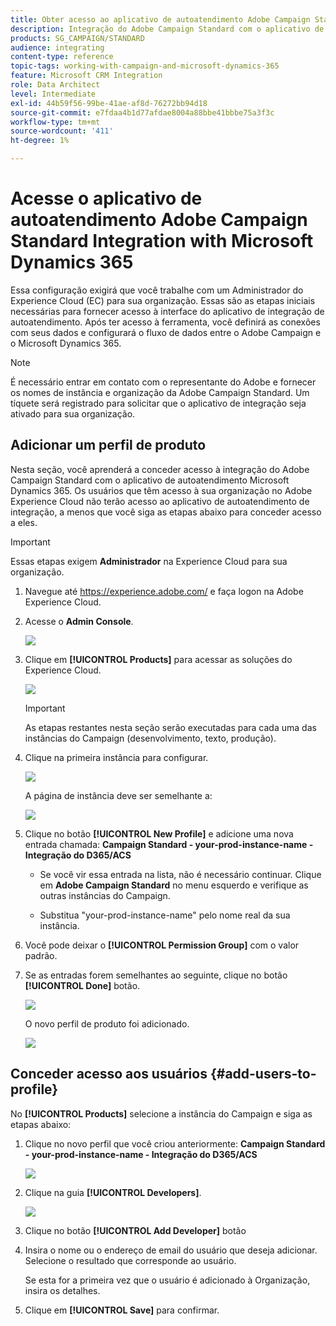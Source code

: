```yaml
---
title: Obter acesso ao aplicativo de autoatendimento Adobe Campaign Standard Integration with Dynamics 365
description: Integração do Adobe Campaign Standard com o aplicativo de autoatendimento do Dynamics 365
products: SG_CAMPAIGN/STANDARD
audience: integrating
content-type: reference
topic-tags: working-with-campaign-and-microsoft-dynamics-365
feature: Microsoft CRM Integration
role: Data Architect
level: Intermediate
exl-id: 44b59f56-99be-41ae-af8d-76272bb94d18
source-git-commit: e7fdaa4b1d77afdae8004a88bbe41bbbe75a3f3c
workflow-type: tm+mt
source-wordcount: '411'
ht-degree: 1%

---
```


# Acesse o aplicativo de autoatendimento Adobe Campaign Standard Integration with Microsoft Dynamics 365

Essa configuração exigirá que você trabalhe com um Administrador do Experience Cloud (EC) para sua organização. Essas são as etapas iniciais necessárias para fornecer acesso à interface do aplicativo de integração de autoatendimento. Após ter acesso à ferramenta, você definirá as conexões com seus dados e configurará o fluxo de dados entre o Adobe Campaign e o Microsoft Dynamics 365.

>[!NOTE]
>
>É necessário entrar em contato com o representante do Adobe e fornecer os nomes de instância e organização da Adobe Campaign Standard. Um tíquete será registrado para solicitar que o aplicativo de integração seja ativado para sua organização.

## Adicionar um perfil de produto

Nesta seção, você aprenderá a conceder acesso à integração do Adobe Campaign Standard com o aplicativo de autoatendimento Microsoft Dynamics 365. Os usuários que têm acesso à sua organização no Adobe Experience Cloud não terão acesso ao aplicativo de autoatendimento de integração, a menos que você siga as etapas abaixo para conceder acesso a eles.

>[!IMPORTANT]
>
> Essas etapas exigem **Administrador** na Experience Cloud para sua organização.

1. Navegue até https://experience.adobe.com/ e faça logon na Adobe Experience Cloud.
1. Acesse o **Admin Console**.

   ![](assets/do-not-localize/d365-to-acs-access-3.png)

1. Clique em **[!UICONTROL Products]** para acessar as soluções do Experience Cloud.

   ![](assets/do-not-localize/d365-to-acs-access-6.png)


   >[!IMPORTANT]
   >
   >As etapas restantes nesta seção serão executadas para cada uma das instâncias do Campaign (desenvolvimento, texto, produção).

1. Clique na primeira instância para configurar.

   ![](assets/do-not-localize/d365-to-acs-access-6.png)

   A página de instância deve ser semelhante a:

   ![](assets/do-not-localize/d365-to-acs-access-8.png)

1. Clique no botão **[!UICONTROL New Profile]** e adicione uma nova entrada chamada: **Campaign Standard - your-prod-instance-name - Integração do D365/ACS**

   * Se você vir essa entrada na lista, não é necessário continuar. Clique em **Adobe Campaign Standard** no menu esquerdo e verifique as outras instâncias do Campaign.

   * Substitua &quot;your-prod-instance-name&quot; pelo nome real da sua instância.

1. Você pode deixar o **[!UICONTROL Permission Group]** com o valor padrão.

1. Se as entradas forem semelhantes ao seguinte, clique no botão **[!UICONTROL Done]** botão.

   ![](assets/do-not-localize/d365-to-acs-access-14.png)

   O novo perfil de produto foi adicionado.

   ![](assets/do-not-localize/d365-to-acs-access-15.png)

## Conceder acesso aos usuários {#add-users-to-profile}

No **[!UICONTROL Products]**  selecione a instância do Campaign e siga as etapas abaixo:

1. Clique no novo perfil que você criou anteriormente:  **Campaign Standard - your-prod-instance-name - Integração do D365/ACS**

   ![](assets/do-not-localize/d365-to-acs-access-15.png)

1. Clique na guia **[!UICONTROL Developers]**. 

   ![](assets/do-not-localize/d365-to-acs-access-18.png)

1. Clique no botão **[!UICONTROL Add Developer]** botão

1. Insira o nome ou o endereço de email do usuário que deseja adicionar.  Selecione o resultado que corresponde ao usuário.

   Se esta for a primeira vez que o usuário é adicionado à Organização, insira os detalhes.

1. Clique em **[!UICONTROL Save]** para confirmar.
